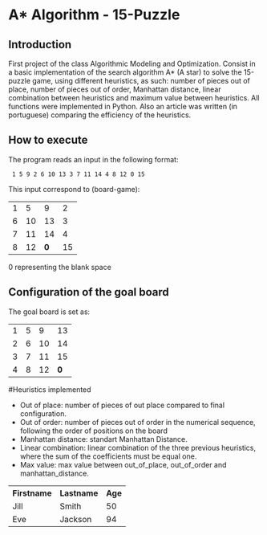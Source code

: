 # A* Algorithm - 15-Puzzle

## Introduction
First project of the class Algorithmic Modeling and Optimization.
Consist in a basic implementation of the search algorithm A* (A star) to solve the 15-puzzle game,
using different heuristics, as such: number of pieces out of place, number of pieces out of order,
Manhattan distance, linear combination between heuristics and maximum value between heuristics.
All functions were implemented in Python. Also an article was written (in portuguese)
comparing the efficiency of the heuristics.

## How to execute

The program reads an input in the following format:

     1 5 9 2 6 10 13 3 7 11 14 4 8 12 0 15

This input correspond to (board-game):
 
| | | | |
| ----- | ----- | -------- | ------- |
| 1 | 5 | 9 | 2 |
| 6 | 10 | 13 | 3 |
| 7 | 11 | 14 | 4 |
| 8 | 12 | <b>0 | 15 |

0 representing the blank space


## Configuration of the goal board

The goal board is set as:

| | | | |
| ----- | ----- | -------- | ------- |
| 1 | 5 | 9 | 13 |
| 2 | 6 | 10 | 14 |
| 3 | 7 | 11 | 15 |
| 4 | 8 | 12 | <b>0 |
     
#Heuristics implemented

- Out of place: number of pieces of out place compared to final configuration.
- Out of order: number of pieces out of order in the numerical sequence, following the order of positions on the board
- Manhattan distance: standart Manhattan Distance.
- Linear combination: linear combination of the three previous heuristics, where the sum of the coefficients must be equal one.
- Max value: max value between out_of_place, out_of_order and manhattan_distance.


<table style="width:100%">
  <tr>
    <th>Firstname</th>
    <th>Lastname</th>
    <th>Age</th>
  </tr>
  <tr>
    <td>Jill</td>
    <td>Smith</td>
    <td>50</td>
  </tr>
  <tr>
    <td>Eve</td>
    <td>Jackson</td>
    <td>94</td>
  </tr>
</table>
